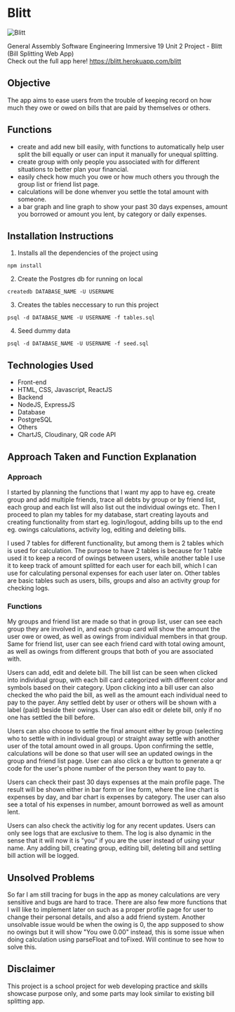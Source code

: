 # Blitt


![Blitt](https://user-images.githubusercontent.com/50238797/65367315-d7161d80-dc61-11e9-8f2d-9038afbe2a41.PNG)

General Assembly Software Engineering Immersive 19 Unit 2 Project - Blitt (Bill Splitting Web App)<br/>
Check out the full app here! https://blitt.herokuapp.com/blitt


## Objective
The app aims to ease users from the trouble of keeping record on how much they owe or owed on bills that are paid by themselves or others.

## Functions
- create and add new bill easily, with functions to automatically help user split the bill equally or user can input it manually for unequal splitting.
- create group with only people you associated with for different situations to better plan your financial.
- easily check how much you owe or how much others you through the group list or friend list page.
- calculations will be done whenver you settle the total amount with someone.
- a bar graph and line graph to show your past 30 days expenses, amount you borrowed or amount you lent, by category or daily expenses.

## Installation Instructions
1. Installs all the dependencies of the project using
```
npm install
````
2. Create the Postgres db for running on local
```
createdb DATABASE_NAME -U USERNAME
````
3. Creates the tables neccessary to run this project
```
psql -d DATABASE_NAME -U USERNAME -f tables.sql
````
4. Seed dummy data
```
psql -d DATABASE_NAME -U USERNAME -f seed.sql
````

## Technologies Used
- Front-end
 - HTML, CSS, Javascript, ReactJS
- Backend
 - NodeJS, ExpressJS
- Database
 - PostgreSQL
- Others
 - ChartJS, Cloudinary, QR code API

## Approach Taken and Function Explanation

### Approach
I started by planning the functions that I want my app to have eg. create group and add multiple friends, trace all debts by group or by friend list, each group and each list will also list out the individual owings etc. Then I proceed to plan my tables for my database, start creating layouts and creating functionality from start eg. login/logout, adding bills up to the end eg. owings calculations, activity log, editing and deleting bills.

I used 7 tables for different functionality, but among them is 2 tables which is used for calculation. The purpose to have 2 tables is because for 1 table used it to keep a record of owings between users, while another table I use it to keep track of amount splitted for each user for each bill, which I can use for calculating personal expenses for each user later on. Other tables are basic tables such as users, bills, groups and also an activity group for checking logs.

### Functions
My groups and friend list are made so that in group list, user can see each group they are involved in, and each group card will show the amount the user owe or owed, as well as owings from individual members in that group. Same for friend list, user can see each friend card with total owing amount, as well as owings from different groups that both of you are associated with.

Users can add, edit and delete bill. The bill list can be seen when clicked into individual group, with each bill card categorized with different color and symbols based on their category. Upon clicking into a bill user can also checked the who paid the bill, as well as the amount each individual need to pay to the payer. Any settled debt by user or others will be shown with a label (paid) beside their owings. User can also edit or delete bill, only if no one has settled the bill before.

Users can also choose to settle the final amount either by group (selecting who to settle with in individual group) or straight away settle with another user of the total amount owed in all groups. Upon confirming the settle, calculations will be done so that user will see an updated owings in the group and friend list page. User can also click a qr button to generate a qr code for the user's phone number of the person they want to pay to.

Users can check their past 30 days expenses at the main profile page. The result will be shown either in bar form or line form, where the line chart is expenses by day, and bar chart is expenses by category. The user can also see a total of his expenses in number, amount borrowed as well as amount lent.

Users can also check the activitiy log for any recent updates. Users can only see logs that are exclusive to them. The log is also dynamic in the sense that it will now it is "you" if you are the user instead of using your name. Any adding bill, creating group, editing bill, deleting bill and settling bill action will be logged.

## Unsolved Problems
So far I am still tracing for bugs in the app as money calculations are very sensitive and bugs are hard to trace. There are also few more functions that I will like to implement later on such as a proper profile page for user to change their personal details, and also a add friend system. Another unsolvable issue would be when the owing is 0, the app supposed to show no owings but it will show "You owe 0.00" instead, this is some issue when doing calculation using parseFloat and toFixed. Will continue to see how to solve this.

## Disclaimer
This project is a school project for web developing practice and skills showcase purpose only, and some parts may look similar to existing bill splitting app. 
